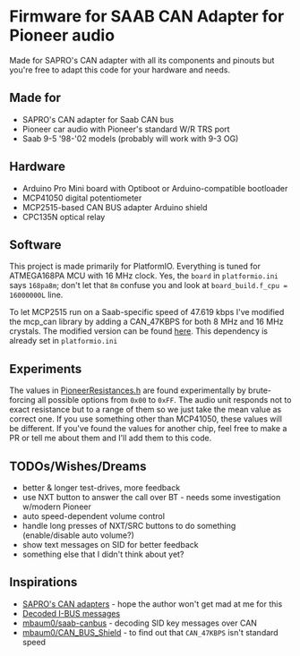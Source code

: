 # Firmware for SAAB CAN Adapter for Pioneer audio
Made for SAPRO's CAN adapter with all its components and pinouts but you're free to adapt this code for your hardware and needs.

## Made for
- SAPRO's CAN adapter for Saab CAN bus
- Pioneer car audio with Pioneer's standard W/R TRS port
- Saab 9-5 '98-'02 models (probably will work with 9-3 OG)

## Hardware
- Arduino Pro Mini board with Optiboot or Arduino-compatible bootloader
- MCP41050 digital potentiometer
- MCP2515-based CAN BUS adapter Arduino shield
- CPC135N optical relay

## Software
This project is made primarily for PlatformIO. Everything is tuned for ATMEGA168PA MCU with 16 MHz clock. Yes, the `board` in `platformio.ini` says `168pa8m`; don't let that `8m` confuse you and look at `board_build.f_cpu = 16000000L` line.

To let MCP2515 run on a Saab-specific speed of 47.619 kbps I've modified the mcp_can library by adding a CAN_47KBPS for both 8 MHz and 16 MHz crystals. The modified version can be found [here](https://github.com/namikiri/SAAB_CAN). This dependency is already set in `platformio.ini`

## Experiments
The values in [PioneerResistances.h](lib/PioneerResistances/PioneerResistances.h) are found experimentally by brute-forcing all possible options from `0x00` to `0xFF`. The audio unit responds not to exact resistance but to a range of them so we just take the mean value as correct one. If you use something other than MCP41050, these values will be different. If you've found the values for another chip, feel free to make a PR or tell me about them and I'll add them to this code.

## TODOs/Wishes/Dreams
- better & longer test-drives, more feedback
- use NXT button to answer the call over BT - needs some investigation w/modern Pioneer
- auto speed-dependent volume control
- handle long presses of NXT/SRC buttons to do something (enable/disable auto volume?)
- show text messages on SID for better feedback
- something else that I didn't think about yet?

## Inspirations
- [SAPRO's CAN adapters](http://saab.sapro.ru/can-adapter/) - hope the author won't get mad at me for this
- [Decoded I-BUS messages](https://pikkupossu.1g.fi/tomi/projects/i-bus/i-bus.html#disc)
- [mbaum0/saab-canbus](https://github.com/mbaum0/saab-canbus) - decoding SID key messages over CAN
- [mbaum0/CAN_BUS_Shield](https://github.com/mbaum0/CAN_BUS_Shield) - to find out that `CAN_47KBPS` isn't standard speed